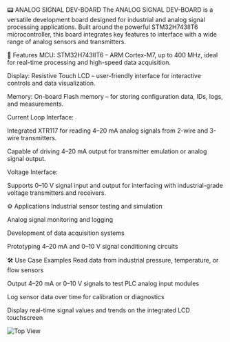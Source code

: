 📟 ANALOG SIGNAL DEV-BOARD
The ANALOG SIGNAL DEV-BOARD is a versatile development board designed for industrial and analog signal processing applications. Built around the powerful STM32H743IIT6 microcontroller, this board integrates key features to interface with a wide range of analog sensors and transmitters.

🔧 Features
MCU: STM32H743IIT6 – ARM Cortex-M7, up to 400 MHz, ideal for real-time processing and high-speed data acquisition.

Display: Resistive Touch LCD – user-friendly interface for interactive controls and data visualization.

Memory: On-board Flash memory – for storing configuration data, IDs, logs, and measurements.

Current Loop Interface:

Integrated XTR117 for reading 4–20 mA analog signals from 2-wire and 3-wire transmitters.

Capable of driving 4–20 mA output for transmitter emulation or analog signal output.

Voltage Interface:

Supports 0–10 V signal input and output for interfacing with industrial-grade voltage transmitters and receivers.

⚙️ Applications
Industrial sensor testing and simulation

Analog signal monitoring and logging

Development of data acquisition systems

Prototyping 4–20 mA and 0–10 V signal conditioning circuits

🛠️ Use Case Examples
Read data from industrial pressure, temperature, or flow sensors

Output 4–20 mA or 0–10 V signals to test PLC analog input modules

Log sensor data over time for calibration or diagnostics

Display real-time signal values and trends on the integrated LCD touchscreen


![Top View](https://github.com/user-attachments/assets/fea9b3fe-a197-4ff4-81de-8103db57b5d7)



